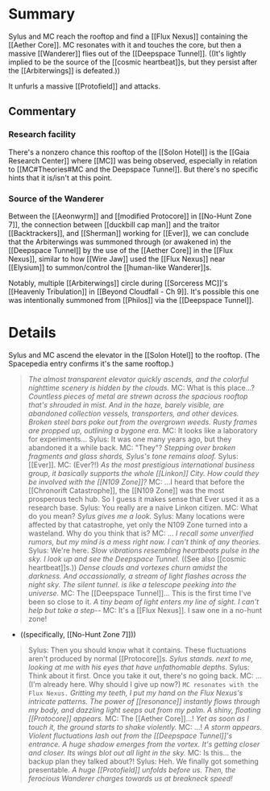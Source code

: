 # Summary
Sylus and MC reach the rooftop and find a [[Flux Nexus]] containing the [[Aether Core]]. MC resonates with it and touches the core, but then a massive [[Wanderer]] flies out of the [[Deepspace Tunnel]]. ((It's lightly implied to be the source of the [[cosmic heartbeat]]s, but they persist after the [[Arbiterwings]] is defeated.))

It unfurls a massive [[Protofield]] and attacks.

## Commentary

### Research facility
There's a nonzero chance this rooftop of the [[Solon Hotel]] is the [[Gaia Research Center]] where [[MC]] was being observed, especially in relation to [[MC#Theories#MC and the Deepspace Tunnel]]. But there's no specific hints that it is/isn't at this point.

### Source of the Wanderer
Between the [[Aeonwyrm]] and [[modified Protocore]] in [[No-Hunt Zone 7]], the connection between [[duckbill cap man]] and the traitor [[Backtrackers]], and [[Sherman]] working for [[Ever]], we can conclude that the Arbiterwings was summoned through (or awakened in) the [[Deepspace Tunnel]] by the use of the [[Aether Core]] in the [[Flux Nexus]], similar to how [[Wire Jaw]] used the [[Flux Nexus]] near [[Elysium]] to summon/control the [[human-like Wanderer]]s.

Notably, multiple [[Arbiterwings]] circle during [[Sorceress MC]]'s [[Heavenly Tribulation]] in [[Beyond Cloudfall - Ch 9]]. It's possible this one was intentionally summoned from [[Philos]] via the [[Deepspace Tunnel]].

# Details
Sylus and MC ascend the elevator in the [[Solon Hotel]] to the rooftop. (The Spacepedia entry confirms it's the same rooftop.)
> *The almost transparent elevator quickly ascends, and the colorful nighttime scenery is hidden by the clouds.*
> MC: What is this place...?
> *Countless pieces of metal are strewn across the spacious rooftop that's shrouded in mist. And in the haze, barely visible, are abandoned collection vessels, transporters, and other devices. Broken steel bars poke out from the overgrown weeds. Rusty frames are propped up, outlining a bygone era.*
> MC: It looks like a laboratory for experiments...
> Sylus: It was one many years ago, but they abandoned it a while back.
> MC: "They"?
> *Stepping over broken fragments and glass shards, Sylus's tone remains aloof.*
> Sylus: [[Ever]].
> MC: (Ever?!)
> *As the most prestigious international business group, it basically supports the whole [[Linkon]] City. How could they be involved with the [[N109 Zone]]?*
> MC: ...I heard that before the [[Chronorift Catastrophe]], the [[N109 Zone]] was the most prosperous tech hub. So I guess it makes sense that Ever used it as a research base.
> Sylus: You really are a naive Linkon citizen.
> MC: What do you mean?
> *Sylus gives me a look.*
> Sylus: Many locations were affected by that catastrophe, yet only the N109 Zone turned into a wasteland. Why do you think that is?
> MC: ...
> *I recall some unverified rumors, but my mind is a mess right now. I can't think of any theories.*
> Sylus: We're here.
> *Slow vibrations resembling heartbeats pulse in the sky. I look up and see the Deepspace Tunnel.* ((See also [[cosmic heartbeat]]s.))
> *Dense clouds and vortexes churn amidst the darkness. And occassionally, a stream of light flashes across the night sky. The silent tunnel. is like a telescope peeking into the universe.*
> MC: The [[Deepspace Tunnel]]... This is the first time I've been so close to it.
> *A tiny beam of light enters my line of sight. I can't help but take a step--*
> MC: It's a [[Flux Nexus]]. I saw one in a no-hunt zone!
* ((specifically, [[No-Hunt Zone 7]]))

> Sylus: Then you should know what it contains. These fluctuations aren't produced by normal [[Protocore]]s.
> *Sylus stands. next to me, looking at me with his eyes that have unfathomable depths.*
> Sylus: Think about it first. Once you take it out, there's no going back.
> MC: ... (I'm already here. Why should I give up now?)
> `MC resonates with the Flux Nexus.`
> *Gritting my teeth, I put my hand on the Flux Nexus's intricate patterns. The power of [[resonance]] instantly flows through my body, and dazzling light seeps out from my palm. A shiny, floating [[Protocore]] appears.*
> MC: The [[Aether Core]]...!
> *Yet as soon as I touch it, the ground starts to shake violently.*
> MC: ...!
> *A storm appears. Violent fluctuations lash out from the [[Deepspace Tunnel]]'s entrance.
> A huge shadow emerges from the vortex. It's getting closer and closer. Its wings blot out all light in the sky.*
> MC: Is this... the backup plan they talked about?!
> Sylus: Heh. We finally got something presentable.
> *A huge [[Protofield]] unfolds before us. Then, the ferocious Wanderer charges towards us at breakneck speed!*
